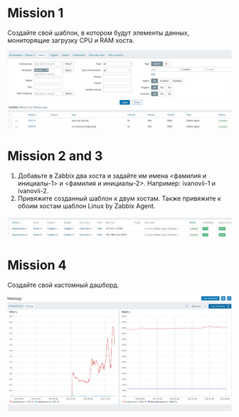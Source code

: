 # Mission 1

Создайте свой шаблон, в котором будут элементы данных, мониторящие загрузку CPU и RAM хоста.

![alt text](https://raw.githubusercontent.com/Kovrei/zabbix02-hw/main/img/template.JPG)

# Mission 2 and 3

1. Добавьте в Zabbix два хоста и задайте им имена <фамилия и инициалы-1> и <фамилия и инициалы-2>. Например: ivanovii-1 и ivanovii-2.
2. Привяжите созданный шаблон к двум хостам. Также привяжите к обоим хостам шаблон Linux by Zabbix Agent.

![alt text](https://raw.githubusercontent.com/Kovrei/zabbix02-hw/main/img/hosts.JPG)

# Mission 4

Создайте свой кастомный дашборд.

![alt text](https://raw.githubusercontent.com/Kovrei/zabbix02-hw/main/img/dashboard.JPG)



